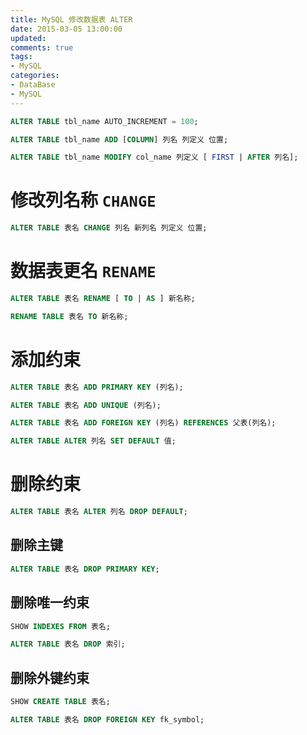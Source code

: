 ```yaml
---
title: MySQL 修改数据表 ALTER
date: 2015-03-05 13:00:00
updated:
comments: true
tags:
- MySQL
categories:
- DataBase
- MySQL
---
```


```sql
ALTER TABLE tbl_name AUTO_INCREMENT = 100;

ALTER TABLE tbl_name ADD [COLUMN] 列名 列定义 位置;

ALTER TABLE tbl_name MODIFY col_name 列定义 [ FIRST | AFTER 列名];
```

<!--more-->

# 修改列名称 `CHANGE`

```sql
ALTER TABLE 表名 CHANGE 列名 新列名 列定义 位置;
```

# 数据表更名 `RENAME`

```sql
ALTER TABLE 表名 RENAME [ TO | AS ] 新名称;

RENAME TABLE 表名 TO 新名称;
```

# 添加约束

```sql
ALTER TABLE 表名 ADD PRIMARY KEY (列名);
```

```sql
ALTER TABLE 表名 ADD UNIQUE (列名);
```

```sql
ALTER TABLE 表名 ADD FOREIGN KEY (列名) REFERENCES 父表(列名);
```

```sql
ALTER TABLE ALTER 列名 SET DEFAULT 值;
```

# 删除约束

```sql
ALTER TABLE 表名 ALTER 列名 DROP DEFAULT;
```

## 删除主键

```sql
ALTER TABLE 表名 DROP PRIMARY KEY;
```

## 删除唯一约束

```sql
SHOW INDEXES FROM 表名;

ALTER TABLE 表名 DROP 索引;
```

## 删除外键约束

```sql
SHOW CREATE TABLE 表名;

ALTER TABLE 表名 DROP FOREIGN KEY fk_symbol;
```
